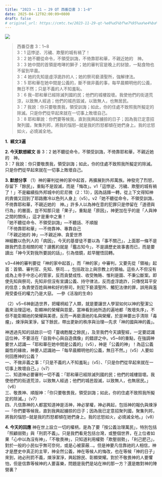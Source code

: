 ```yaml
---
title: "2023 – 11 – 29 QT 西番亞書 3：1~8"
date: 2025-04-12T02:00:09+0800
draft: false
# original_url: https://cmtc.tw/2023-11-29-qt-%e8%a5%bf%e7%95%aa%e4%ba%9e%e6%9b%b8-3%ef%bc%9a18
---
```


![](/images/qt.jpg)
> 西番亞書 3：1\~8  
> 3：1 這悖逆、污穢、欺壓的城有禍了！  
> 3：2 她不聽從命令，不領受訓誨，不倚靠耶和華，不親近她的　神。  
> 3：3 她中間的首領是咆哮的獅子；她的審判官是晚上的豺狼，一點食物也不留到早晨。  
> 3：4 她的先知是虛浮詭詐的人；她的祭司褻瀆聖所，強解律法。  
> 3：5 耶和華在她中間是公義的，斷不做非義的事，每早晨顯明他的公義，無日不然；只是不義的人不知羞恥。  
> 3：6 我─耶和華已經除滅列國的民；他們的城樓毀壞。我使他們的街道荒涼，以致無人經過；他們的城邑毀滅，以致無人，也無居民。  
> 3：7 我說：你只要敬畏我，領受訓誨；如此，你的住處不致照我所擬定的除滅。只是你們從早起來就在一切事上敗壞自己。  
> 3：8 耶和華說：你們要等候我，直到我興起擄掠的日子；因為我已定意招聚列國，聚集列邦，將我的惱怒─就是我的烈怒都傾在她們身上。我的忿怒如火，必燒滅全地。

**1.  經文3遍**

**2. 今天默想經文**
番 3：2 她不聽從命令，不領受訓誨，不倚靠耶和華，不親近她的　神。  
3：7 我說：你只要敬畏我，領受訓誨；如此，你的住處不致照我所擬定的除滅。只是你們從早起來就在一切事上敗壞自己。

**3. 默想分享**
（1）神的審判從神的家中起首，再擴展到外邦萬族。神發完了烈怒，存留下「餘民」，重點不是毀滅，而是「悔改」。v1「這悖逆、污穢、欺壓的城有禍了！」不是繼續指外邦城中的尼尼微（2：13），因為話鋒一轉，從上下文得知神的責備又回到了耶路撒冷以色列人身上（v5）。v2「她不聽從命令，不領受訓誨，不倚靠耶和華，不親近她的　神。」許多人以為神在意的犯罪只是停留在「道德與行為」的層面，豈不知那只是「果子」，重點是「原因」，神更加在乎的是「人與神之間的關係」，這才是重中之重！  
「她不聽從命令、不領受訓誨」—不聽話、不順服  
「不倚靠耶和華」—不倚靠神、專靠自己  
「不親近她的 神」—不親近神、貪愛世界  
神細數以色列人的「病因」，今天的基督徒不要以為「事不關己」，上面那一條不是跟我們息息相關的呢？讀舊約就是「鑑古知今」，不是讀歷史故事書而已，而是要讀出「神今天對我所要說的話」，引為借鏡，趁早醒悟回轉。

v3\~4神的審判要從「神的家中起首」，而「神的家」中審判，又要先從「領袖」起首：首領、審判官、先知、祭司…，包括政治上與宗教上的領袖。這些人不但沒有成為上帝手中忠心的管家，反而貪婪成性、收受賄賂、惟利是圖、不秉公斷案。即使先知與祭司，先知非但沒有宣講公義、持守律法，反而虛浮詭詐，只傳悅耳平安的信息；負責使百姓與神和好的祭司，則犯下褻瀆聖所、觸犯法律的罪，誤用與濫用受委任的權力乃是大惡。 —參《活潑的生命》

（2）v5\~6神創造世界，把權柄給了人類，就是要讓世人學習如何以神的聖潔公義來治理這地，彰顯神的榮耀與慈愛。當神看到祂所造的遍地都「敗壞失序」，不但不能彰顯祂的榮耀與美德，反而一再褻瀆祂的名與榮耀，於是神要出手清除「毒瘤」，煉淨與潔淨，留下餘民，帶出更新的秩序與治理—先求「神的國與神的義」。

神透過先知的話啟示一切「靈魂甦醒之餘民」，及至我們今天讀聖經，一定要認識這位神，不要活在「自我中心與自造偶像」的錯謬之中。v5\~8的重點，在強調神要世人認識—「耶和華在她中間是公義的」（v5），神是「公義的神」！為這公義屬性的緣故，神要人認識祂—「每早晨顯明他的公義，無日不然。」（v5）人要如何回應神的公義？  
一、不做非義之事：「只是不義的人不知羞恥」（v5）、「只是你們從早起來就在一切事上敗壞自己。」（v7）  
二、知道神必要審判一切不義：「耶和華已經除滅列國的民；他們的城樓毀壞。我使他們的街道荒涼，以致無人經過；他們的城邑毀滅，以致無人，也無居民。」（v6）  
三、敬畏神、順服神：「你只要敬畏我，領受訓誨；如此，你的住處不致照我所擬定的除滅。」（v7）  
四、凡信靠神的人都當知道神是活神，神必掌權，神必興起，包括神的報仇與煉淨—「你們要等候我，直到我興起擄掠的日子；因為我已定意招聚列國，聚集列邦，將我的惱怒─就是我的烈怒都傾在她們身上。我的忿怒如火，必燒滅全地。」（v8）

**4. 今天的回應**
神在世上設立一切的權柄，是為了要「按公義治理萬民」，特別包括「照顧弱勢」與「刑罰不義」。只是我們看見包括台灣，或整個世界，在上位者如果「心中以為沒有神」，「不敬畏神」，只知道利用權勢「欺壓弱勢」，「利己肥己」，對於一般的小民似乎無可奈何，或是心被蒙蔽…。但是神要凡信靠祂的人相信，神才是歷史中真正的主宰，神全然公義，神在等候人的悔改，也在等候「神的日子」來到，祂必刑罰不義，煉淨潔淨，興起餘民、彰顯榮耀。對於不敬畏神的人要懼怕，但是信靠等候神的人要喜樂，問題是我們是站在神的那一方？還是敵對神的陣營裏？
